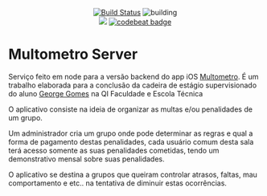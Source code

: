 
<p align="center">
    <a href="https://github.com/AnTonhoLAB/MultometroServer/releases" target="_blank"><img src="https://img.shields.io/github/tag/AnTonhoLAB/multometro.svg?label=current&color=blue" alt="Build Status" /></a>
    <img src="https://github.com/AnTonhoLAB/MultometroServer/actions/workflows/Tests.yml/badge.svg" alt="building" />
    <br />
    <a href="https://codecov.io/github/AnTonhoLAB/MultometroServer?branch=master" alt="codecov.io" title="Codecov"><img src="https://codecov.io/github/AnTonhoLAB/MultometroServer/coverage.svg?branch=master" /></a>
    <a href="https://codebeat.co/projects/github-com-antonholab-MultometroServer-master"><img alt="codebeat badge" src="https://codebeat.co/badges/af4cabc8-3cf6-48da-aa2a-1b718279f6d4" /></a>
</p>

# Multometro Server

Serviço feito em node para a versão backend do app iOS [Multometro](https://github.com/AnTonhoLAB/multometro).
É um trabalho elaborada para a conclusão da cadeira de estágio supervisionado do aluno 
[George Gomes](https://www.linkedin.com/in/georgegomees) na QI Faculdade e Escola Técnica 

O aplicativo consiste na ideia de organizar as multas e/ou penalidades de um grupo.

Um administrador cria um grupo onde pode determinar as regras e qual a forma de pagamento 
destas penalidades, cada usuário comum desta sala terá acesso somente as suas penalidades 
cometidas, tendo um demonstrativo mensal sobre suas penalidades.

O aplicativo se destina a grupos que queiram controlar atrasos, faltas, mau comportamento e etc.. na tentativa 
de diminuir estas ocorrências.
